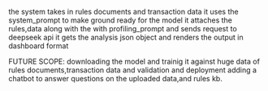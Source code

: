 the system takes in rules documents and transaction data
it uses the system_prompt to make ground ready for the model
it attaches the rules,data along with the with profiling_prompt and sends request to deepseek api
it gets the analysis json object
and renders the output in dashboard format

FUTURE SCOPE:
 downloading the model and trainig it against huge data of rules documents,transaction data and validation and deployment
 adding a chatbot to answer questions on the uploaded data,and rules kb.

